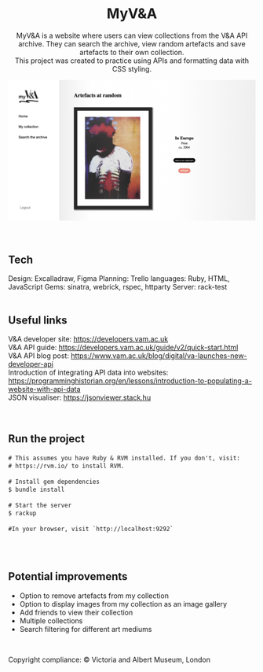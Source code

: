 <div align="center">
  <h1 align="center">MyV&A</h1>
  <p>MyV&A is a website where users can view collections from the V&A API archive. They can    search the archive, view random artefacts and save artefacts to their own collection.<br/>This project was created to practice using APIs and formatting data with CSS styling.</p>

  <img src="https://github.com/annamaggg/VAM_API_display/blob/main/public/Site-screenshot.png" width="861" alt="img"/>
</div>
<br/>
<br/>

## Tech

Design: Excalladraw, Figma
Planning: Trello
languages: Ruby, HTML, JavaScript
Gems: sinatra, webrick, rspec, httparty
Server: rack-test
<br/>
<br/>

## Useful links

V&A developer site: https://developers.vam.ac.uk <br>
V&A API guide: https://developers.vam.ac.uk/guide/v2/quick-start.html <br>
V&A API blog post: https://www.vam.ac.uk/blog/digital/va-launches-new-developer-api <br>
Introduction of integrating API data into websites: https://programminghistorian.org/en/lessons/introduction-to-populating-a-website-with-api-data <br>
JSON visualiser: https://jsonviewer.stack.hu <br>
<br/>
<br/>

## Run the project

```shell
# This assumes you have Ruby & RVM installed. If you don't, visit:
# https://rvm.io/ to install RVM.

# Install gem dependencies 
$ bundle install

# Start the server
$ rackup

#In your browser, visit `http://localhost:9292` 
```
<br/>
<br/>

## Potential improvements

- Option to remove artefacts from my collection
- Option to display images from my collection as an image gallery
- Add friends to view their collection
- Multiple collections
- Search filtering for different art mediums

<br/>

Copyright compliance:
© Victoria and Albert Museum, London
